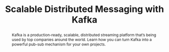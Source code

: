 ---
title: "Scalable Distributed Messaging with Kafka"
speaker: Claudius Mbemba
tags: ["Talk", "CascadiaJS 2019", "Claudius Mbemba"]
slides: https://claudiusmbemba.com/public/slides/cjs2019.pdf
abstract: "Kafka is a production-ready, scalable, distributed streaming platform that’s being used by top companies around the world. Learn how you can turn Kafka into a powerful pub-sub mechanism for your own projects."
ytID: KHRabSbB5wk
resources: ["https://github.com/NeuCleans/kafka-docker/tree/pub-sub","https://github.com/NeuCleans/kafka-pub-sub","https://github.com/User1m/socketio-kafka-pubsub-sample","https://github.com/User1m/kafka-pub-sub-investigation"]
layout: talk
---